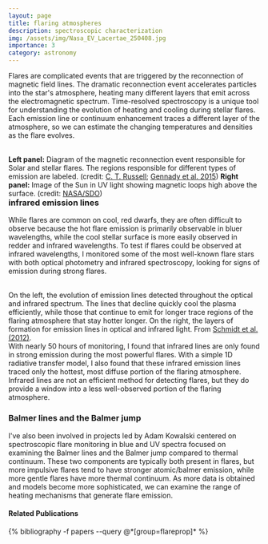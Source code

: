 ```yaml
---
layout: page
title: flaring atmospheres
description: spectroscopic characterization
img: /assets/img/Nasa_EV_Lacertae_250408.jpg
importance: 3
category: astronomy
---
```


Flares are complicated events that are triggered by the reconnection of magnetic field lines. The dramatic reconnection event accelerates particles into the star's atmosphere, heating many different layers that emit across the electromagnetic spectrum. Time-resolved spectroscopy is a unique tool for understanding the evolution of heating and cooling during stellar flares. Each emission line or continuum enhancement traces a different layer of the atmosphere, so we can estimate the changing temperatures and densities as the flare evolves. 

<div class="img_row">
    <img class="col half left" src="{{ site.baseurl }}/assets/img/reconnection.png" alt="" title="normalized emission lines during a large flare"/>
    <img class="col half left" src="{{ site.baseurl }}/assets/img/uvloops.jpg" alt="" title="height of formation of emission lines"/>
</div>
<div class="col three caption" style="float: right">
<b>Left panel:</b> Diagram of the magnetic reconnection event responsible for Solar and stellar flares. The regions responsible for different types of emission are labeled. (credit: <a href="https://slideplayer.com/slide/13544886/">C. T. Russell</a>; <a href="https://ui.adsabs.harvard.edu/abs/2016RAA....16...28C/abstract">Gennady et al. 2015</a>)
<b>Right panel:</b> Image of the Sun in UV light showing magnetic loops high above the surface. (credit: <a href='https://www.nasa.gov/content/goddard/why-nasa-studies-the-ultraviolet-sun/'>NASA/SDO</a>)
</div>

### infrared emission lines

While flares are common on cool, red dwarfs, they are often difficult to observe because the hot flare emission is primarily observable in bluer wavelengths, while the cool stellar surface is more easily observed in redder and infrared wavelengths. To test if flares could be observed at infrared wavelengths, I monitored some of the most well-known flare stars with both optical photometry and infrared spectroscopy, looking for signs of emission during strong flares. 


<div class="img_row">
    <img class="col two left" src="{{ site.baseurl }}/assets/img/lineratio.png" alt="" title="normalized emission lines during a large flare"/>
    <img class="col one left" src="{{ site.baseurl }}/assets/img/lineheights.png" alt="" title="height of formation of emission lines"/>
</div>
<div class="col three caption" style="float: right">
On the left, the evolution of emission lines detected throughout the optical and infrared spectrum. The lines that decline quickly cool the plasma efficiently, while those that continue to emit for longer trace regions of the flaring atmosphere that stay hotter longer. On the right, the layers of formation for emission lines in optical and infrared light. From <a href='https://ui.adsabs.harvard.edu/abs/2012ApJ...745...14S'>Schmidt et al. (2012)</a>.
</div>

With nearly 50 hours of monitoring, I found that infrared lines are only found in strong emission during the most powerful flares. With a simple 1D radiative transfer model, I also found that these infrared emission lines traced only the hottest, most diffuse portion of the flaring atmosphere. Infrared lines are not an efficient method for detecting flares, but they do provide a window into a less well-observed portion of the flaring atmosphere. 

### Balmer lines and the Balmer jump

I've also been involved in projects led by Adam Kowalski centered on spectroscopic flare monitoring in blue and UV spectra focused on examining the Balmer lines and the Balmer jump compared to thermal continuum. These two components are typically both present in flares, but more impulsive flares tend to have stronger atomic/balmer emission, while more gentle flares have more thermal continuum. As more data is obtained and models become more sophisticated, we can examine the range of heating mechanisms that generate flare emission. 


#### Related Publications
<div class="publications">
{% bibliography -f papers --query @*[group=flareprop]* %}
</div>